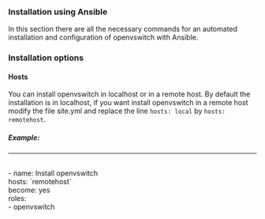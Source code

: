 ### Installation using Ansible
In this section there are all the necessary commands for an automated installation and configuration of openvswitch with Ansible. 

### Installation options

#### Hosts

You can install openvswitch in localhost or in a remote host. By default the installation is in localhost, if you want install openvswitch in a remote host modify the file site.yml and replace the line `hosts: local` by `hosts: remotehost`.

##### Example:
---
<br />
- name: Install openvswitch
<br />
  hosts: `remotehost`
  <br />
  become: yes
  <br />
  roles:
  <br />
    - openvswitch
